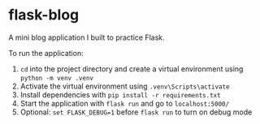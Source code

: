 # flask-blog

A mini blog application I built to practice Flask.

To run the application:
1. `cd` into the project directory and create a virtual environment using `python -m venv .venv`
2. Activate the virtual environment using `.venv\Scripts\activate`
3. Install dependencies with `pip install -r requirements.txt`
4. Start the application with `flask run` and go to `localhost:5000/`
5. Optional: `set FLASK_DEBUG=1` before `flask run` to turn on debug mode
